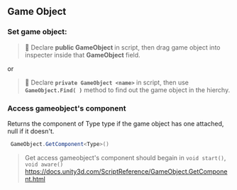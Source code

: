 ## Game Object

### Set game object:

> 📌 Declare **public GameObject <name>** in script, then drag game object into inspecter inside that **GameObject** field.
  
  or 

> 📌 Declare **``private GameObject <name>``** in script, then use **``GameObject.Find( )``** method to find out the game object in the hierchy.

### Access gameobject's component
Returns the component of Type type if the game object has one attached, null if it doesn't.
```cs
 GameObject.GetComponent<Type>() 
```
> Get access gameobject's component should begain in `void start()`, `void aware()`
https://docs.unity3d.com/ScriptReference/GameObject.GetComponent.html
